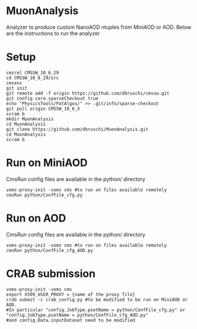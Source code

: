 # MuonAnalysis

Analyzer to produce custom NanoAOD ntuples from MiniAOD or AOD. Below are the instructions to run the analyzer

# Setup

```
cmsrel CMSSW_10_6_29
cd CMSSW_10_6_29/src
cmsenv
git init
git remote add -f origin https://github.com/dbruschi/cmssw.git
git config core.sparseCheckout true
echo "PhysicsTools/PatAlgos/" >> .git/info/sparse-checkout
git pull origin CMSSW_10_6_X
scram b
mkdir MuonAnalysis
cd MuonAnalysis
git clone https://github.com/dbruschi/MuonAnalysis.git
cd MuonAnalysis
scram b

```

# Run on MiniAOD
CmsRun config files are available in the python/ directory
```
voms-proxy-init -voms cms #to run on files available remotely
cmsRun python/ConfFile_cfg.py
```

# Run on AOD
CmsRun config files are available in the python/ directory
```
voms-proxy-init -voms cms #to run on files available remotely
cmsRun python/ConfFile_cfg_AOD.py
```

# CRAB submission
```
voms-proxy-init -voms cms
export X509_USER_PROXY = {name of the proxy file}
crab submit -c crab_config.py #to be modified to be run on MiniAOD or AOD.
#In particular "config.JobType.psetName = python/ConfFile_cfg.py" or "config.JobType.psetName = python/ConfFile_cfg_AOD.py"
#and config.Data.inputDataset need to be modified
```

